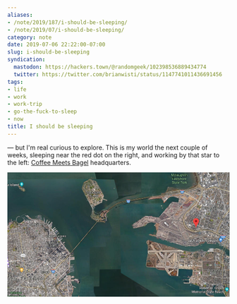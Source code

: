 ```yaml
---
aliases:
- /note/2019/187/i-should-be-sleeping/
- /note/2019/07/i-should-be-sleeping/
category: note
date: 2019-07-06 22:22:00-07:00
slug: i-should-be-sleeping
syndication:
  mastodon: https://hackers.town/@randomgeek/102398536889434774
  twitter: https://twitter.com/brianwisti/status/1147741011436691456
tags:
- life
- work
- work-trip
- go-the-fuck-to-sleep
- now
title: I should be sleeping
---
```


— but I'm real curious to explore. This is my world the next couple of weeks, sleeping near the red dot on the right, and working by that star to the left: [Coffee Meets Bagel](https://coffeemeetsbagel.com/) headquarters.

![attachments/img/2019/2019-07-06-map-cover.jpg](../../../attachments/img/2019/2019-07-06-map-cover.jpg)